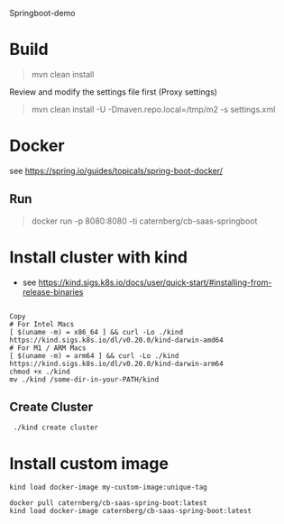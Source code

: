 Springboot-demo

# Build 
> mvn clean install

Review and modify the settings file first (Proxy settings)
> mvn clean install -U -Dmaven.repo.local=/tmp/m2 -s settings.xml  

# Docker

see https://spring.io/guides/topicals/spring-boot-docker/

## Run
> docker run -p 8080:8080  -ti caternberg/cb-saas-springboot

# Install cluster with kind

* see https://kind.sigs.k8s.io/docs/user/quick-start/#installing-from-release-binaries

```

Copy
# For Intel Macs
[ $(uname -m) = x86_64 ] && curl -Lo ./kind https://kind.sigs.k8s.io/dl/v0.20.0/kind-darwin-amd64
# For M1 / ARM Macs
[ $(uname -m) = arm64 ] && curl -Lo ./kind https://kind.sigs.k8s.io/dl/v0.20.0/kind-darwin-arm64
chmod +x ./kind
mv ./kind /some-dir-in-your-PATH/kind
```

## Create Cluster
```
 ./kind create cluster
```

# Install custom image 

```
kind load docker-image my-custom-image:unique-tag

docker pull caternberg/cb-saas-spring-boot:latest
kind load docker-image caternberg/cb-saas-spring-boot:latest
```









